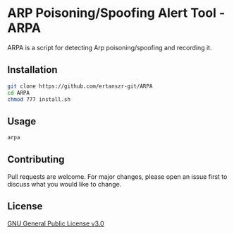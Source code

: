 # ARP Poisoning/Spoofing Alert Tool - ARPA

ARPA is a script for detecting Arp poisoning/spoofing and recording it.

## Installation

```bash
git clone https://github.com/ertanszr-git/ARPA
cd ARPA
chmod 777 install.sh
```

## Usage

```bash
arpa
```

## Contributing
Pull requests are welcome. For major changes, please open an issue first to discuss what you would like to change.


## License
[GNU General Public License v3.0](https://choosealicense.com/licenses/gpl-3.0/)
